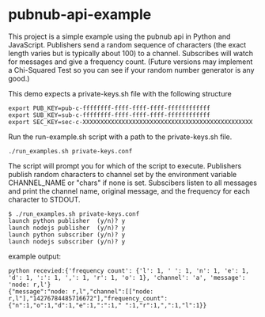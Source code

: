 # pubnub-api-example
This project is a simple example using the pubnub api in Python and JavaScript.
Publishers send a random sequence of characters (the exact length varies but is typically about 100) to a channel. Subscribes will watch for messages and give a frequency count. (Future versions may implement a Chi-Squared Test so you can see if your random number generator is any good.)

This demo expects a private-keys.sh file with the following structure

```
export PUB_KEY=pub-c-ffffffff-ffff-ffff-ffff-ffffffffffff 
export SUB_KEY=sub-c-ffffffff-ffff-ffff-ffff-ffffffffffff
export SEC_KEY=sec-c-XXXXXXXXXXXXXXXXXXXXXXXXXXXXXXXXXXXXXXXXXXXXXXXX
```

Run the run-example.sh script with a path to the private-keys.sh file.

`./run_examples.sh private-keys.conf`

The script will prompt you for which of the script to execute. Publishers publish random characters to channel set by the environment variable CHANNEL_NAME or "chars" if none is set. Subscibers listen to all messages and print the channel name, original message, and the frequency for each character to STDOUT.

```
$ ./run_examples.sh private-keys.conf
launch python publisher  (y/n)? y
launch nodejs publisher  (y/n)? y
launch python subscriber (y/n)? y
launch nodejs subscriber (y/n)? y
```

example output:

```
python recevied:{'frequency count': {'l': 1, ' ': 1, 'n': 1, 'e': 1, 'd': 1, ':': 1, ',': 1, 'r': 1, 'o': 1}, 'channel': 'a', 'message': 'node: r,l'}
{"message":"node: r,l","channel":[["node: r,l"],"14276784485716672"],"frequency_count":{"n":1,"o":1,"d":1,"e":1,":":1," ":1,"r":1,",":1,"l":1}}
```
